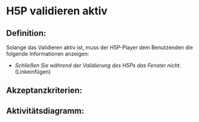 # H5P validieren aktiv

## Definition:

Solange das Validieren aktiv ist, 
muss der H5P-Player dem Benutzenden die folgende Informationen anzeigen:
- _Schließen Sie während der Validierung des H5Ps das Fenster nicht_. (Linkeinfügen)




## Akzeptanzkriterien:






## Aktivitätsdiagramm:
